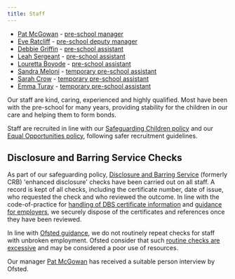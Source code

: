 ```yaml
---
title: Staff
---
```


* [Pat McGowan](/staff/pat_mcgowan.html) - [pre-school manager](/staff/20131223-Job_Description-Pre-school_Manager.pdf)
* [Eve Ratcliff](/staff/eve_ratcliff.html) - [pre-school deputy manager](/staff/20140104-Job_Description-Pre-school_Deputy_Manager.pdf)
* [Debbie Griffin](/staff/debbie_griffin.html) - [pre-school assistant](/staff/20131111-Job_Description-Pre-school_Assistant.pdf)
* [Leah Sergeant](/staff/leah_sergeant.html) - [pre-school assistant](/staff/20131111-Job_Description-Pre-school_Assistant.pdf)
* [Louretta Boyode](/staff/louretta_boyode.html) - [pre-school assistant](/staff/20131111-Job_Description-Pre-school_Assistant.pdf)
* [Sandra Meloni](/staff/sandra_meloni.html) - [temporary pre-school assistant](/staff/20130321-Job_Description-Trainee_Pre-school_Assistant.pdf)
* [Sarah Crow](/staff/sarah_crow.html) - [temporary pre-school assistant](/staff/20131111-Job_Description-Pre-school_Assistant.pdf)
* [Emma Turay](/staff/emma_turay.html) - [temporary pre-school assistant](/staff/20131111-Job_Description-Pre-school_Assistant.pdf)

Our staff are kind, caring, experienced and highly qualified. Most have been with the pre-school
for many years, providing stability for the children in our care and helping them to form bonds.

Staff are recruited in line with our [Safeguarding Children policy](/policies/safeguarding_children.html) 
and our [Equal Opportunities policy](/policies/equal_opportunities.html), following safer recruitment
guidelines.

## Disclosure and Barring Service Checks ##
As part of our safeguarding policy,
[Disclosure and Barring Service](https://www.gov.uk/disclosure-barring-service-check/contact-disclosure-and-barring-service)
(formerly CRB) 'enhanced disclosure' checks have been carried out on all staff. A record is kept of all checks, including the
certificate number, date of issue, who requested the check and who reviewed the outcome. In line with the code-of-practice for 
[handling of DBS certificate information](https://www.gov.uk/government/publications/handling-of-dbs-certificate-information)
and [guidance for employers](https://www.gov.uk/dbs-check-requests-guidance-for-employers), 
we securely dispose of the certificates and references once they have been reviewed.

In line with
[Ofsted guidance](http://www.ofsted.gov.uk/resources/factsheet-childcare-disclosure-and-barring-service-dbs-checks-for-those-providers-who-register-ofste),
we do not routinely repeat checks for staff with unbroken employment. Ofsted consider that such
[routine checks are excessive](http://www.ofsted.gov.uk/schools/for-schools/safeguarding-children#SGAll_8) and may be considered
a poor use of resources.

Our manager [Pat McGowan](/staff/pat_mcgowan.html) has received a suitable person interview by Ofsted.


